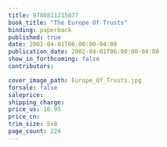 ```yaml
---
title: 9780811215077
book_title: "The Europe Of Trusts"
binding: paperback
published: true
date: 2002-04-01T06:00:00-04:00
publication_date: 2002-04-01T06:00:00-04:00
show_in_forthcoming: false
contributors:

cover_image_path: Europe_Of_Trusts.jpg
forsale: false
saleprice:
shipping_charge:
price_us: 16.95
price_cn:
trim_size: 5x8
page_count: 224
---
```



